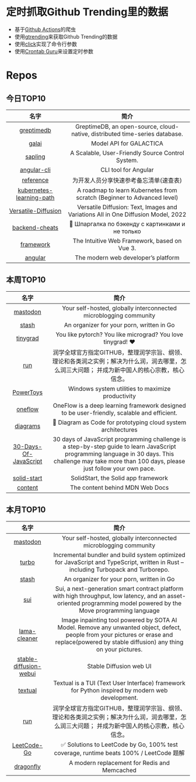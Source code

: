 # 定时抓取Github Trending里的数据
* 基于[Github Actions](https://docs.github.com/en/actions)的爬虫
* 使用[gtrending](https://github.com/hedythedev/gtrending)来获取Github Trending的数据
* 使用[click](https://github.com/pallets/click)实现了命令行参数
* 使用[Crontab Guru](https://crontab.guru/)来设置定时参数

# Repos
## 今日TOP10 
<!-- START OF DAILY_TOP10_REPOS -->
| 名字 | 简介 |
| :----: | :----: |
| [greptimedb](https://github.com/GreptimeTeam/greptimedb) | GreptimeDB, an open-source, cloud-native, distributed time-series database. |
| [galai](https://github.com/paperswithcode/galai) | Model API for GALACTICA |
| [sapling](https://github.com/facebook/sapling) | A Scalable, User-Friendly Source Control System. |
| [angular-cli](https://github.com/angular/angular-cli) | CLI tool for Angular |
| [reference](https://github.com/jaywcjlove/reference) | 为开发人员分享快速参考备忘清单(速查表) |
| [kubernetes-learning-path](https://github.com/techiescamp/kubernetes-learning-path) | A roadmap to learn Kubernetes from scratch (Beginner to Advanced level) |
| [Versatile-Diffusion](https://github.com/SHI-Labs/Versatile-Diffusion) | Versatile Diffusion: Text, Images and Variations All in One Diffusion Model, 2022 |
| [backend-cheats](https://github.com/cheatsnake/backend-cheats) | 🔰 Шпаргалка по бэкенду с картинками и не только |
| [framework](https://github.com/nuxt/framework) | The Intuitive Web Framework, based on Vue 3. |
| [angular](https://github.com/angular/angular) | The modern web developer’s platform |
<!-- END OF DAILY_TOP10_REPOS -->

## 本周TOP10
<!-- START OF WEEKLY_TOP10_REPOS -->
| 名字 | 简介 |
| :----: | :----: |
| [mastodon](https://github.com/mastodon/mastodon) | Your self-hosted, globally interconnected microblogging community |
| [stash](https://github.com/stashapp/stash) | An organizer for your porn, written in Go |
| [tinygrad](https://github.com/geohot/tinygrad) | You like pytorch? You like micrograd? You love tinygrad! ❤️ |
| [run](https://github.com/The-Run-Philosophy-Organization/run) | 润学全球官方指定GITHUB，整理润学宗旨、纲领、理论和各类润之实例；解决为什么润，润去哪里，怎么润三大问题； 并成为新中国人的核心宗教，核心信念。 |
| [PowerToys](https://github.com/microsoft/PowerToys) | Windows system utilities to maximize productivity |
| [oneflow](https://github.com/Oneflow-Inc/oneflow) | OneFlow is a deep learning framework designed to be user-friendly, scalable and efficient. |
| [diagrams](https://github.com/mingrammer/diagrams) | 🎨 Diagram as Code for prototyping cloud system architectures |
| [30-Days-Of-JavaScript](https://github.com/Asabeneh/30-Days-Of-JavaScript) | 30 days of JavaScript programming challenge is a step-by-step guide to learn JavaScript programming language in 30 days. This challenge may take more than 100 days, please just follow your own pace. |
| [solid-start](https://github.com/solidjs/solid-start) | SolidStart, the Solid app framework |
| [content](https://github.com/mdn/content) | The content behind MDN Web Docs |
<!-- END OF WEEKLY_TOP10_REPOS -->

## 本月TOP10
<!-- START OF MONTHLY_TOP10_REPOS -->
| 名字 | 简介 |
| :----: | :----: |
| [mastodon](https://github.com/mastodon/mastodon) | Your self-hosted, globally interconnected microblogging community |
| [turbo](https://github.com/vercel/turbo) | Incremental bundler and build system optimized for JavaScript and TypeScript, written in Rust – including Turbopack and Turborepo. |
| [stash](https://github.com/stashapp/stash) | An organizer for your porn, written in Go |
| [sui](https://github.com/MystenLabs/sui) | Sui, a next-generation smart contract platform with high throughput, low latency, and an asset-oriented programming model powered by the Move programming language |
| [lama-cleaner](https://github.com/Sanster/lama-cleaner) | Image inpainting tool powered by SOTA AI Model. Remove any unwanted object, defect, people from your pictures or erase and replace(powered by stable diffusion) any thing on your pictures. |
| [stable-diffusion-webui](https://github.com/AUTOMATIC1111/stable-diffusion-webui) | Stable Diffusion web UI |
| [textual](https://github.com/Textualize/textual) | Textual is a TUI (Text User Interface) framework for Python inspired by modern web development. |
| [run](https://github.com/The-Run-Philosophy-Organization/run) | 润学全球官方指定GITHUB，整理润学宗旨、纲领、理论和各类润之实例；解决为什么润，润去哪里，怎么润三大问题； 并成为新中国人的核心宗教，核心信念。 |
| [LeetCode-Go](https://github.com/halfrost/LeetCode-Go) | ✅ Solutions to LeetCode by Go, 100% test coverage, runtime beats 100% / LeetCode 题解 |
| [dragonfly](https://github.com/dragonflydb/dragonfly) | A modern replacement for Redis and Memcached |
<!-- END OF MONTHLY_TOP10_REPOS -->

